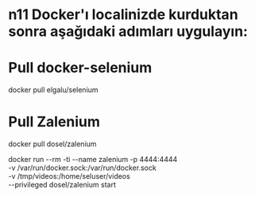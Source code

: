 # n11 Docker'ı localinizde kurduktan sonra aşağıdaki adımları uygulayın:
 # Pull docker-selenium
  docker pull elgalu/selenium

  # Pull Zalenium
  docker pull dosel/zalenium
        
  docker run --rm -ti --name zalenium -p 4444:4444 \
    -v /var/run/docker.sock:/var/run/docker.sock \
    -v /tmp/videos:/home/seluser/videos \
    --privileged dosel/zalenium start
    
    

